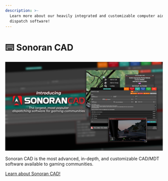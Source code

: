 ```yaml
---
description: >-
  Learn more about our heavily integrated and customizable computer aided
  dispatch software!
---
```


# ⌨️ Sonoran CAD

![](../.gitbook/assets/cad-fina.png)

Sonoran CAD is the most advanced, in-depth, and customizable CAD/MDT software available to gaming communities.

[Learn about Sonoran CAD!](https://info.sonorancad.com/why-choose-sonoran-cad/about)
